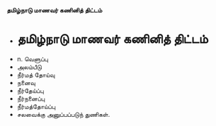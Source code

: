 **தமிழ்நாடு மாணவர் கணினித் திட்டம்**
- # தமிழ்நாடு மாணவர் கணினித் திட்டம்
- n. வெளுப்பு
- அலம்பீடு
-  நீர்மத் தோய்வு
-  நனைவு
- நீர்தேய்ப்பு
- நீர்நனைப்பு
- நீர்மத்தோய்ப்பு
- சலவைக்கு அனுப்பப்படுந் துணிகள்.

